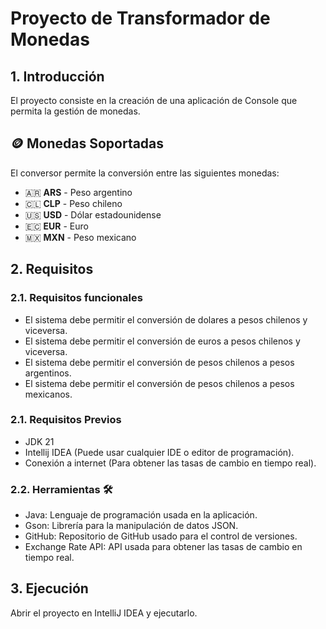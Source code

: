 # Proyecto de Transformador de Monedas

## 1. Introducción

El proyecto consiste en la creación de una aplicación de Console que permita la gestión de monedas.

## 🪙 **Monedas Soportadas**

El conversor permite la conversión entre las siguientes monedas:

- 🇦🇷 **ARS** - Peso argentino
- 🇨🇱 **CLP** - Peso chileno
- 🇺🇸 **USD** - Dólar estadounidense
- 🇪🇨 **EUR** - Euro
- 🇲🇽 **MXN** - Peso mexicano

## 2. Requisitos

### 2.1. Requisitos funcionales

* El sistema debe permitir el conversión de dolares a pesos chilenos y viceversa.
* El sistema debe permitir el conversión de euros a pesos chilenos y viceversa.
* El sistema debe permitir el conversión de pesos chilenos a pesos argentinos.
* El sistema debe permitir el conversión de pesos chilenos a pesos mexicanos.

### 2.1. Requisitos Previos

* JDK 21
* Intellij IDEA (Puede usar cualquier IDE o editor de programación).
* Conexión a internet (Para obtener las tasas de cambio en tiempo real).

### 2.2. Herramientas 🛠️

* Java: Lenguaje de programación usada en la aplicación.
* Gson: Librería para la manipulación de datos JSON.
* GitHub: Repositorio de GitHub usado para el control de versiones.
* Exchange Rate API: API usada para obtener las tasas de cambio en tiempo real.

## 3. Ejecución

Abrir el proyecto en IntelliJ IDEA y ejecutarlo.